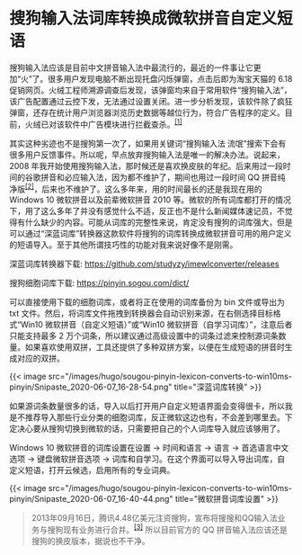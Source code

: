 # 搜狗输入法词库转换成微软拼音自定义短语


搜狗输入法应该是目前中文拼音输入法中最流行的，最近的一件事让它更加“火”了。很多用户发现电脑不断出现托盘闪烁弹窗，点击后即为淘宝天猫的 6.18 促销网页。火绒工程师溯源调查后发现，该弹窗均来自于常用软件“搜狗输入法”，该广告配置通过云控下发，无法通过设置关闭。进一步分析发现，该软件除了疯狂弹窗，还存在统计用户浏览器浏览历史数据等越位行为，符合广告程序的定义。目前，火绒已对该软件中广告模块进行拦截查杀。<sup>[[1]](https://zhuanlan.zhihu.com/p/146179800)</sup>

<!--more-->

其实这种劣迹也不是搜狗第一次了，如果用关键词“搜狗输入法 流氓”搜索下会有很多用户反馈事件。所以呢，早点放弃搜狗输入法是唯一的解决办法。说起来，2008 年我开始使用搜狗输入法，那时候还是喜欢换皮肤的年纪。后来用过一段时间的谷歌拼音和必应输入法，因为都不维护了，期间也用过一段时间 QQ 拼音纯净版<sup>[[2]](#qqpinyin)</sup>，后来也不维护了。这么多年来，用的时间最长的还是我现在用的 Windows 10 微软拼音以及前辈微软拼音 2010 等。微软的所有词库都打开的情况下，用了这么多年了并没有感觉什么不适，反正也不是什么新闻媒体速记员，不觉得有什么缺少的内容。可能从词库的完整性来说，肯定没有搜狗的词库强大，但是可以通过“深蓝词库”转换器这款软件将搜狗的词库转换成微软拼音可用的用户定义的短语导入。至于其他所谓技巧性的功能对我来说好像不是刚需。

深蓝词库转换器下载: <https://github.com/studyzy/imewlconverter/releases>

搜狗细胞词库下载: <https://pinyin.sogou.com/dict/>

可以直接使用下载的细胞词库，或者将正在使用的词库备份为 bin 文件或导出为 txt 文件。然后，将词库文件拖拽到转换器会自动识别来源，在右侧选择目标格式“Win10 微软拼音（自定义短语）”或“Win10 微软拼音（自学习词库）”，注意后者只能支持最多 2 万个词条，所以建议通过高级设置中的词条过滤来控制源词条数量。如果喜欢使用双拼，工具还提供了多种双拼方案，以便在生成短语的拼音时生成对应的双拼。

{{< image src="/images/hugo/sougou-pinyin-lexicon-converts-to-win10ms-pinyin/Snipaste_2020-06-07_16-28-54.png" title="深蓝词库转换" >}}

如果源词条数量很多的话，导入以后打开用户自定义短语界面会变得很卡，所以我是不推荐导入那些行业分类的细胞词库，反正微软这边也有，不会差到哪里去。下定决心要从搜狗切换到微软的话，只需要把自己的个人词库导入就应该够用了。

Windows 10 微软拼音的词库设置在设置 → 时间和语言 → 语言 → 首选语言中文选项 → 键盘微软拼音选项 → 词库和自学习。在这个界面可以导入导出词库，自定义短语，打开云候选，启用所有的专业词典。

{{< image src="/images/hugo/sougou-pinyin-lexicon-converts-to-win10ms-pinyin/Snipaste_2020-06-07_16-40-44.png" title="微软拼音词库设置" >}}

<span id="qqpinyin"></span>

> 2013年09月16日，腾讯4.48亿美元注资搜狗，宣布将搜搜和QQ输入法业务与搜狗现有业务进行合并。<sup>[[3]](https://baike.baidu.com/item/QQ%E6%8B%BC%E9%9F%B3%E8%BE%93%E5%85%A5%E6%B3%95/7556813)</sup> 所以目前官方的 QQ 拼音输入法应该还是搜狗的换皮版本，据说也不干净。

